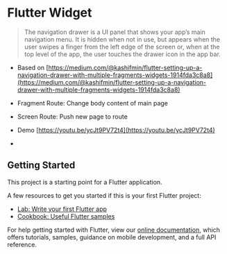 # Flutter Widget

> The navigation drawer is a UI panel that shows your app’s main
> navigation menu. It is hidden when not in use, but appears when the
> user swipes a finger from the left edge of the screen or, when at the
> top level of the app, the user touches the drawer icon in the app bar.

- Based on [https://medium.com/@kashifmin/flutter-setting-up-a-navigation-drawer-with-multiple-fragments-widgets-1914fda3c8a8](https://medium.com/@kashifmin/flutter-setting-up-a-navigation-drawer-with-multiple-fragments-widgets-1914fda3c8a8)

- Fragment Route: Change body content of main page
- Screen Route: Push new page to route
- Demo [https://youtu.be/ycJt9PV72t4](https://youtu.be/ycJt9PV72t4)
- 

## Getting Started

This project is a starting point for a Flutter application.

A few resources to get you started if this is your first Flutter project:

- [Lab: Write your first Flutter app](https://flutter.io/docs/get-started/codelab)
- [Cookbook: Useful Flutter samples](https://flutter.io/docs/cookbook)

For help getting started with Flutter, view our 
[online documentation](https://flutter.io/docs), which offers tutorials, 
samples, guidance on mobile development, and a full API reference.
